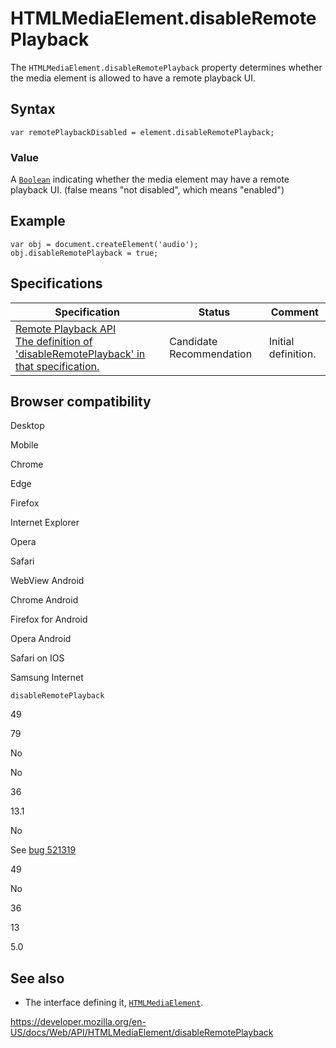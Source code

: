 HTMLMediaElement.disableRemotePlayback
======================================

The `HTMLMediaElement.disableRemotePlayback` property determines whether the media element is allowed to have a remote playback UI.

Syntax
------

    var remotePlaybackDisabled = element.disableRemotePlayback; 

### Value

A [`Boolean`](https://developer.mozilla.org/en-US/docs/Web/JavaScript/Reference/Global_Objects/Boolean) indicating whether the media element may have a remote playback UI. (false means "not disabled", which means "enabled")

Example
-------

    var obj = document.createElement('audio');
    obj.disableRemotePlayback = true;

Specifications
--------------

<table><thead><tr class="header"><th>Specification</th><th>Status</th><th>Comment</th></tr></thead><tbody><tr class="odd"><td><a href="https://w3c.github.io/remote-playback/#the-disableremoteplayback-attribute">Remote Playback API<br />
<span class="small">The definition of 'disableRemotePlayback' in that specification.</span></a></td><td><span class="spec-cr">Candidate Recommendation</span></td><td>Initial definition.</td></tr></tbody></table>

Browser compatibility
---------------------

Desktop

Mobile

Chrome

Edge

Firefox

Internet Explorer

Opera

Safari

WebView Android

Chrome Android

Firefox for Android

Opera Android

Safari on IOS

Samsung Internet

`disableRemotePlayback`

49

79

No

No

36

13.1

No

See [bug 521319](https://crbug.com/521319)

49

No

36

13

5.0

See also
--------

-   The interface defining it, [`HTMLMediaElement`](../htmlmediaelement).

<a href="https://developer.mozilla.org/en-US/docs/Web/API/HTMLMediaElement/disableRemotePlayback" class="_attribution-link">https://developer.mozilla.org/en-US/docs/Web/API/HTMLMediaElement/disableRemotePlayback</a>
